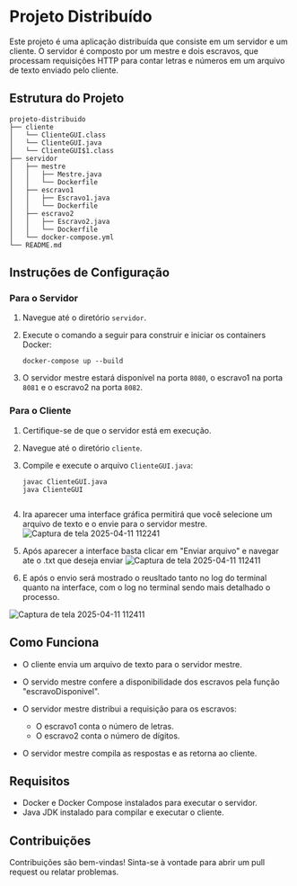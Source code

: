 # Projeto Distribuído

Este projeto é uma aplicação distribuída que consiste em um servidor e um cliente. O servidor é composto por um mestre e dois escravos, que processam requisições HTTP para contar letras e números em um arquivo de texto enviado pelo cliente.

## Estrutura do Projeto

```
projeto-distribuido
├── cliente
│   └── ClienteGUI.class
│   └── ClienteGUI.java
│   └── ClienteGUI$1.class
├── servidor
│   ├── mestre
│   │   ├── Mestre.java
│   │   └── Dockerfile
│   ├── escravo1
│   │   ├── Escravo1.java
│   │   └── Dockerfile
│   ├── escravo2
│   │   ├── Escravo2.java
│   │   └── Dockerfile
│   └── docker-compose.yml
└── README.md
```

## Instruções de Configuração

### Para o Servidor

1. Navegue até o diretório `servidor`.
2. Execute o comando a seguir para construir e iniciar os containers Docker:

   ```
   docker-compose up --build
   ```

3. O servidor mestre estará disponível na porta `8080`, o escravo1 na porta `8081` e o escravo2 na porta `8082`.

### Para o Cliente

1. Certifique-se de que o servidor está em execução.
2. Navegue até o diretório `cliente`.
3. Compile e execute o arquivo `ClienteGUI.java`:

   ```
   javac ClienteGUI.java
   java ClienteGUI


4. Ira aparecer uma interface gráfica permitirá que você selecione um arquivo de texto e o envie para o servidor mestre.
![Captura de tela 2025-04-11 112241](https://github.com/user-attachments/assets/3d6ff5a0-9cb6-4b7b-88ef-2b75c65f6faf)

5. Após aparecer a interface basta clicar em "Enviar arquivo" e navegar ate o .txt que deseja enviar
![Captura de tela 2025-04-11 112411](https://github.com/user-attachments/assets/36fb4452-839a-4f98-90c9-f5a4d9a82fff)

6. E após o envio será mostrado o reusltado tanto no log do terminal quanto na interface, com o log no terminal sendo mais detalhado o processo.
   
![Captura de tela 2025-04-11 112411](https://github.com/user-attachments/assets/09f9ebf7-8f95-42ca-8ad4-03c417cf08ba)

## Como Funciona

- O cliente envia um arquivo de texto para o servidor mestre.
- O servido mestre confere a disponibilidade dos escravos pela função "escravoDisponivel".
- O servidor mestre distribui a requisição para os escravos:
  - O escravo1 conta o número de letras.
  - O escravo2 conta o número de dígitos.

- O servidor mestre compila as respostas e as retorna ao cliente.

## Requisitos

- Docker e Docker Compose instalados para executar o servidor.
- Java JDK instalado para compilar e executar o cliente.

## Contribuições

Contribuições são bem-vindas! Sinta-se à vontade para abrir um pull request ou relatar problemas.
